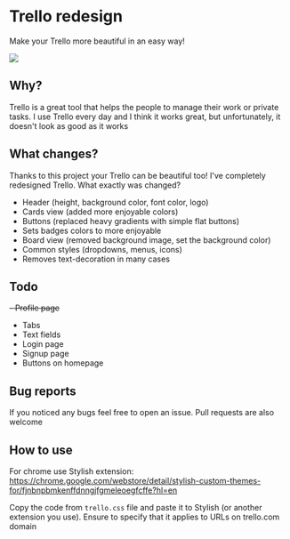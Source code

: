 # Trello redesign
Make your Trello more beautiful in an easy way!

![](http://i.imgur.com/cp5sUs7.jpg)

## Why?
Trello is a great tool that helps the people to manage their work or private tasks. I use Trello every day and I think it works great, but unfortunately, it doesn't look as good as it works

## What changes?
Thanks to this project your Trello can be beautiful too! I've completely redesigned Trello. What exactly was changed?
- Header (height, background color, font color, logo)
- Cards view (added more enjoyable colors)
- Buttons (replaced heavy gradients with simple flat buttons)
- Sets badges colors to more enjoyable
- Board view (removed background image, set the background color)
- Common styles (dropdowns, menus, icons)
- Removes text-decoration in many cases

## Todo
~~- Profile page~~
- Tabs
- Text fields
- Login page
- Signup page
- Buttons on homepage

## Bug reports
If you noticed any bugs feel free to open an issue. Pull requests are also welcome

## How to use
For chrome use Stylish extension: https://chrome.google.com/webstore/detail/stylish-custom-themes-for/fjnbnpbmkenffdnngjfgmeleoegfcffe?hl=en

Copy the code from `trello.css` file and paste it to Stylish (or another extension you use). Ensure to specify that it applies to URLs on trello.com domain
